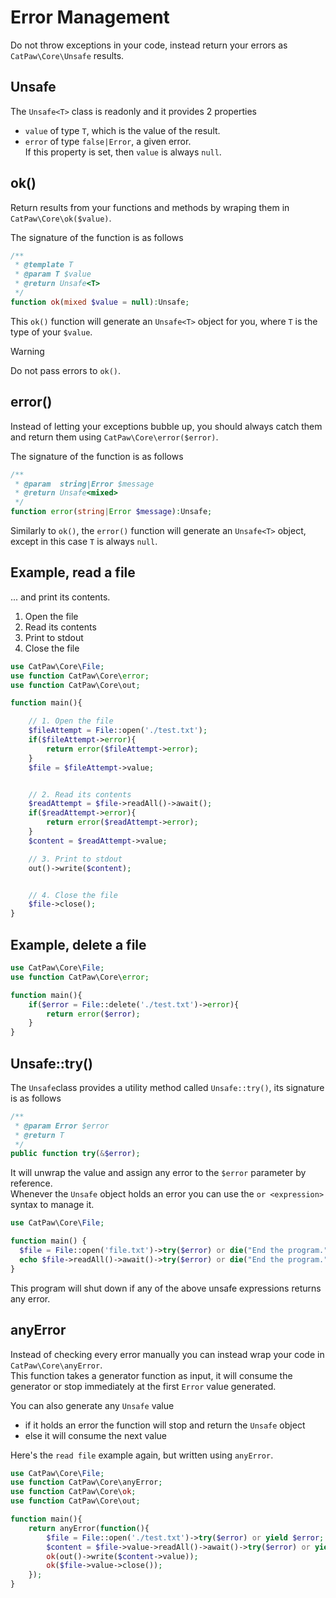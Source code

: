 # Error Management

Do not throw exceptions in your code, instead return your errors as `CatPaw\Core\Unsafe` results.

## Unsafe

The `Unsafe<T>` class is readonly and it provides 2 properties

- `value` of type `T`, which is the value of the result.
- `error` of type `false|Error`, a given error.\
  If this property is set, then `value` is always `null`.

## ok()

Return results from your functions and methods by wraping them in `CatPaw\Core\ok($value)`.

The signature of the function is as follows

```php
/**
 * @template T
 * @param T $value
 * @return Unsafe<T>
 */
function ok(mixed $value = null):Unsafe;
```

This `ok()` function will generate an `Unsafe<T>` object for you, where `T` is the type of your `$value`.

> [!WARNING]
> Do not pass errors to `ok()`.

## error()

Instead of letting your exceptions bubble up, you should always catch them and return them
using `CatPaw\Core\error($error)`.

The signature of the function is as follows

```php
/**
 * @param  string|Error $message
 * @return Unsafe<mixed>
 */
function error(string|Error $message):Unsafe;
```

Similarly to `ok()`, the `error()` function will generate an `Unsafe<T>` object, except in this case `T` is
always `null`.

## Example, read a file

... and print its contents.

1. Open the file
2. Read its contents
3. Print to stdout
4. Close the file

  ```php
  use CatPaw\Core\File;
  use function CatPaw\Core\error;
  use function CatPaw\Core\out;
  
  function main(){
  
      // 1. Open the file
      $fileAttempt = File::open('./test.txt');
      if($fileAttempt->error){
          return error($fileAttempt->error);
      }
      $file = $fileAttempt->value;
  
  
      // 2. Read its contents
      $readAttempt = $file->readAll()->await();
      if($readAttempt->error){
          return error($readAttempt->error);
      }
      $content = $readAttempt->value;
  
      // 3. Print to stdout
      out()->write($content);
  
  
      // 4. Close the file
      $file->close();
  }
  ```

## Example, delete a file

  ```php
  use CatPaw\Core\File;
  use function CatPaw\Core\error;

  function main(){
      if($error = File::delete('./test.txt')->error){
          return error($error);
      }
  }
  ```

## Unsafe::try()

The `Unsafe`class provides a utility method called `Unsafe::try()`, its signature is as follows

```php
/**
 * @param Error $error
 * @return T
 */
public function try(&$error);
```

It will unwrap the value and assign any error to the `$error` parameter by reference.\
Whenever the `Unsafe` object holds an error you can use the `or <expression>` syntax to manage it.

```php
use CatPaw\Core\File;

function main() {  
  $file = File::open('file.txt')->try($error) or die("End the program.");
  echo $file->readAll()->await()->try($error) or die("End the program.");
}
```

This program will shut down if any of the above unsafe expressions returns any error.

## anyError

Instead of checking every error manually you can instead wrap your code in `CatPaw\Core\anyError`.\
This function takes a generator function as input, it will consume the generator or stop immediately at the
first `Error` value generated.

You can also generate any `Unsafe` value

- if it holds an error the function will stop and return the `Unsafe` object
- else it will consume the next value

Here's the `read file` example again, but written using `anyError`.

```php
use CatPaw\Core\File;
use function CatPaw\Core\anyError;
use function CatPaw\Core\ok;
use function CatPaw\Core\out;

function main(){
    return anyError(function(){
        $file = File::open('./test.txt')->try($error) or yield $error;                  // 1. Open the file
        $content = $file->value->readAll()->await()->try($error) or yield $error;       // 2. Read its contents
        ok(out()->write($content->value));                                              // 3. Print to stdout
        ok($file->value->close());                                                      // 4. Close the file
    });
}
```
